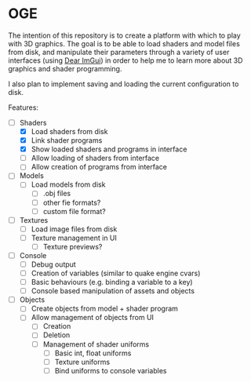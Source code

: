 # OGE

The intention of this repository is to create a platform with which to play with 3D graphics.
The goal is to be able to load shaders and model files from disk, and manipulate their parameters
through a variety of user interfaces (using [Dear ImGui](https://github.com/ocornut/imgui)) in order to help
me to learn more about 3D graphics and shader programming.

I also plan to implement saving and loading the current configuration to disk.

Features:
- [ ] Shaders
    - [x] Load shaders from disk
    - [x] Link shader programs
    - [x] Show loaded shaders and programs in interface
    - [ ] Allow loading of shaders from interface
    - [ ] Allow creation of programs from interface
- [ ] Models
    - [ ] Load models from disk
        - [ ] .obj files
        - [ ] other fie formats?
        - [ ] custom file format?
- [ ] Textures
    - [ ] Load image files from disk
    - [ ] Texture management in UI
        - [ ] Texture previews?
- [ ] Console
    - [ ] Debug output
    - [ ] Creation of variables (similar to quake engine cvars)
    - [ ] Basic behaviours (e.g. binding a variable to a key)
    - [ ] Console based manipulation of assets and objects
- [ ] Objects
    - [ ] Create objects from model + shader program
    - [ ] Allow management of objects from UI
        - [ ] Creation
        - [ ] Deletion
        - [ ] Management of shader uniforms
            - [ ] Basic int, float uniforms
            - [ ] Texture uniforms
            - [ ] Bind uniforms to console variables
